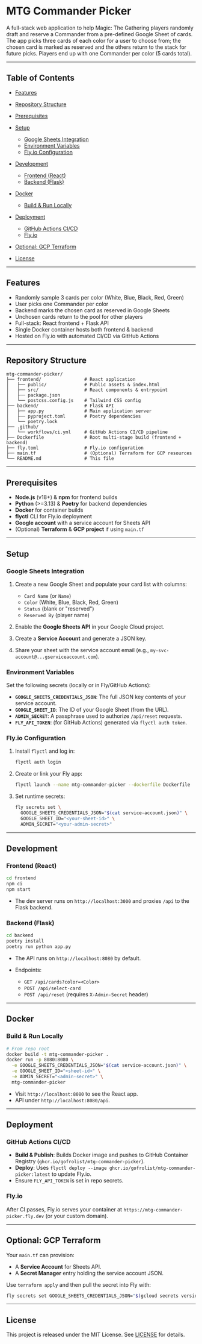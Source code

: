 # MTG Commander Picker

A full-stack web application to help Magic: The Gathering players randomly draft and reserve a Commander from a pre-defined Google Sheet of cards. The app picks three cards of each color for a user to choose from; the chosen card is marked as reserved and the others return to the stack for future picks. Players end up with one Commander per color (5 cards total).

---

## Table of Contents

* [Features](#features)
* [Repository Structure](#repository-structure)
* [Prerequisites](#prerequisites)
* [Setup](#setup)

  * [Google Sheets Integration](#google-sheets-integration)
  * [Environment Variables](#environment-variables)
  * [Fly.io Configuration](#flyio-configuration)
* [Development](#development)

  * [Frontend (React)](#frontend-react)
  * [Backend (Flask)](#backend-flask)
* [Docker](#docker)

  * [Build & Run Locally](#build--run-locally)
* [Deployment](#deployment)

  * [GitHub Actions CI/CD](#github-actions-cicd)
  * [Fly.io](#flyio)
* [Optional: GCP Terraform](#optional-gcp-terraform)
* [License](#license)

---

## Features

* Randomly sample 3 cards per color (White, Blue, Black, Red, Green)
* User picks one Commander per color
* Backend marks the chosen card as reserved in Google Sheets
* Unchosen cards return to the pool for other players
* Full-stack: React frontend + Flask API
* Single Docker container hosts both frontend & backend
* Hosted on Fly.io with automated CI/CD via GitHub Actions

---

## Repository Structure

```
mtg-commander-picker/
├── frontend/                # React application
│   ├── public/              # Public assets & index.html
│   ├── src/                 # React components & entrypoint
│   ├── package.json
│   └── postcss.config.js    # Tailwind CSS config
├── backend/                 # Flask API
│   ├── app.py               # Main application server
│   ├── pyproject.toml       # Poetry dependencies
│   └── poetry.lock
├── .github/
│   └── workflows/ci.yml     # GitHub Actions CI/CD pipeline
├── Dockerfile               # Root multi-stage build (frontend + backend)
├── fly.toml                 # Fly.io configuration
├── main.tf                  # (Optional) Terraform for GCP resources
└── README.md                # This file
```

---

## Prerequisites

* **Node.js** (v18+) & **npm** for frontend builds
* **Python** (>=3.13) & **Poetry** for backend dependencies
* **Docker** for container builds
* **flyctl** CLI for Fly.io deployment
* **Google account** with a service account for Sheets API
* (Optional) **Terraform** & **GCP project** if using `main.tf`

---

## Setup

### Google Sheets Integration

1. Create a new Google Sheet and populate your card list with columns:

   * `Card Name` (or `Name`)
   * `Color` (White, Blue, Black, Red, Green)
   * `Status` (blank or "reserved")
   * `Reserved By` (player name)
2. Enable the **Google Sheets API** in your Google Cloud project.
3. Create a **Service Account** and generate a JSON key.
4. Share your sheet with the service account email (e.g., `my-svc-account@...gserviceaccount.com`).

### Environment Variables

Set the following secrets (locally or in Fly/GitHub Actions):

* **`GOOGLE_SHEETS_CREDENTIALS_JSON`**: The full JSON key contents of your service account.
* **`GOOGLE_SHEET_ID`**: The ID of your Google Sheet (from the URL).
* **`ADMIN_SECRET`**: A passphrase used to authorize `/api/reset` requests.
* **`FLY_API_TOKEN`**: (for GitHub Actions) generated via `flyctl auth token`.

### Fly.io Configuration

1. Install `flyctl` and log in:

   ```bash
   flyctl auth login
   ```
2. Create or link your Fly app:

   ```bash
   flyctl launch --name mtg-commander-picker --dockerfile Dockerfile
   ```
3. Set runtime secrets:

   ```bash
   fly secrets set \
     GOOGLE_SHEETS_CREDENTIALS_JSON="$(cat service-account.json)" \
     GOOGLE_SHEET_ID="<your-sheet-id>" \
     ADMIN_SECRET="<your-admin-secret>"
   ```

---

## Development

### Frontend (React)

```bash
cd frontend
npm ci
npm start
```

* The dev server runs on `http://localhost:3000` and proxies `/api` to the Flask backend.

### Backend (Flask)

```bash
cd backend
poetry install
poetry run python app.py
```

* The API runs on `http://localhost:8080` by default.
* Endpoints:

  * `GET /api/cards?color=<Color>`
  * `POST /api/select-card`
  * `POST /api/reset` (requires `X-Admin-Secret` header)

---

## Docker

### Build & Run Locally

```bash
# From repo root
docker build -t mtg-commander-picker .
docker run -p 8080:8080 \
  -e GOOGLE_SHEETS_CREDENTIALS_JSON="$(cat service-account.json)" \
  -e GOOGLE_SHEET_ID="<sheet-id>" \
  -e ADMIN_SECRET="<admin-secret>" \
  mtg-commander-picker
```

* Visit `http://localhost:8080` to see the React app.
* API under `http://localhost:8080/api`.

---

## Deployment

### GitHub Actions CI/CD

* **Build & Publish**: Builds Docker image and pushes to GitHub Container Registry (`ghcr.io/gofrolist/mtg-commander-picker`).
* **Deploy**: Uses `flyctl deploy --image ghcr.io/gofrolist/mtg-commander-picker:latest` to update Fly.io.
* Ensure `FLY_API_TOKEN` is set in repo secrets.

### Fly.io

After CI passes, Fly.io serves your container at `https://mtg-commander-picker.fly.dev` (or your custom domain).

---

## Optional: GCP Terraform

Your `main.tf` can provision:

* A **Service Account** for Sheets API.
* A **Secret Manager** entry holding the service account JSON.

Use `terraform apply` and then pull the secret into Fly with:

```bash
fly secrets set GOOGLE_SHEETS_CREDENTIALS_JSON="$(gcloud secrets versions access latest --secret mtg-sheets-creds)"
```

---

## License

This project is released under the MIT License. See [LICENSE](LICENSE) for details.
